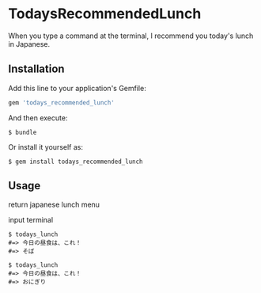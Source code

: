 # TodaysRecommendedLunch

When you type a command at the terminal, I recommend you today's lunch in Japanese.

## Installation

Add this line to your application's Gemfile:

```ruby
gem 'todays_recommended_lunch'
```

And then execute:

    $ bundle

Or install it yourself as:

    $ gem install todays_recommended_lunch

## Usage

return japanese lunch menu

input terminal

    $ todays_lunch
    #=> 今日の昼食は、これ！
    #=> そば

    $ todays_lunch
    #=> 今日の昼食は、これ！
    #=> おにぎり
